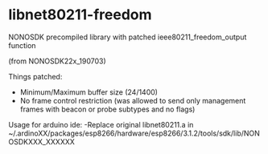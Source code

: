 # libnet80211-freedom
NONOSDK precompiled library with patched ieee80211_freedom_output function

(from NONOSDK22x_190703)

Things patched:
  - Minimum/Maximum buffer size (24/1400)
  - No frame control restriction (was allowed to send only management frames with beacon or probe subtypes and no flags)

Usage for arduino ide:
  -Replace original libnet80211.a in ~/.ardinoXX/packages/esp8266/hardware/esp8266/3.1.2/tools/sdk/lib/NONOSDKXXX_XXXXXX
